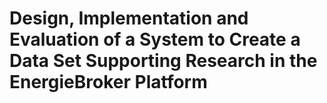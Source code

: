 # Design, Implementation and Evaluation of a System to Create a Data Set Supporting Research in the EnergieBroker Platform

